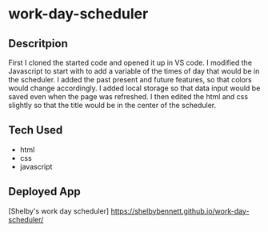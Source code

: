 # work-day-scheduler

## Descritpion 
First I cloned the started code and opened it up in VS code. I modified the Javascript to start with to add a variable of the times of day that would be in the scheduler. I added the past present and future features, so that colors would change accordingly. I added local storage so that data input would be saved even when the page was refreshed. I then edited the html and css slightly so that the title would be in the center of the scheduler.

## Tech Used
* html
* css
* javascript

## Deployed App 
[Shelby's work day scheduler] https://shelbybennett.github.io/work-day-scheduler/
